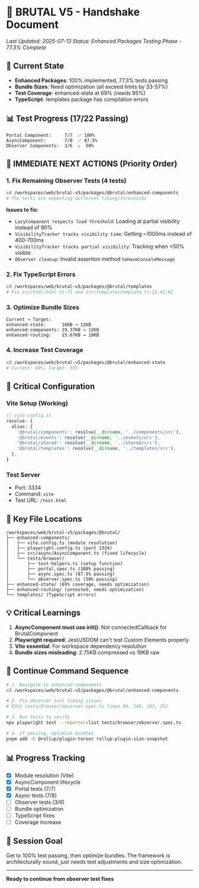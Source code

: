 # 🤝 BRUTAL V5 - Handshake Document
*Last Updated: 2025-07-13*
*Status: Enhanced Packages Testing Phase - 77.3% Complete*

## 🎯 Current State
- **Enhanced Packages**: 100% implemented, 77.3% tests passing
- **Bundle Sizes**: Need optimization (all exceed limits by 33-57%)
- **Test Coverage**: enhanced-state at 69% (needs 95%)
- **TypeScript**: templates package has compilation errors

## 📊 Test Progress (17/22 Passing)
```
Portal Component:     7/7  ✅ 100%
AsyncComponent:       7/8  ✅ 87.5%  
Observer Components:  3/6  ⚠️  50%
```

## 🚨 IMMEDIATE NEXT ACTIONS (Priority Order)

### 1. Fix Remaining Observer Tests (4 tests)
```bash
cd /workspaces/web/brutal-v5/packages/@brutal/enhanced-components
# The tests are expecting different timing/thresholds
```

**Issues to fix:**
- `LazyComponent respects load threshold`: Loading at partial visibility instead of 90%
- `VisibilityTracker tracks visibility time`: Getting ~1000ms instead of 400-700ms
- `VisibilityTracker tracks partial visibility`: Tracking when <50% visible
- `Observer cleanup`: Invalid assertion method `toHaveConsoleMessage`

### 2. Fix TypeScript Errors
```bash
cd /workspaces/web/brutal-v5/packages/@brutal/templates
# Fix src/html/html.ts:71 and src/template/template.ts:23,43,82
```

### 3. Optimize Bundle Sizes
```
Current → Target:
enhanced-state:      16KB → 12KB
enhanced-components: 19.37KB → 12KB  
enhanced-routing:    15.67KB → 10KB
```

### 4. Increase Test Coverage
```bash
cd /workspaces/web/brutal-v5/packages/@brutal/enhanced-state
# Current: 69%, Target: 95%
```

## 🔧 Critical Configuration

### Vite Setup (Working)
```typescript
// vite.config.ts
resolve: {
  alias: {
    '@brutal/components': resolve(__dirname, '../components/src'),
    '@brutal/events': resolve(__dirname, '../events/src'),
    '@brutal/shared': resolve(__dirname, '../shared/src'),
    '@brutal/templates': resolve(__dirname, '../templates/src'),
  },
}
```

### Test Server
- Port: 3334
- Command: `vite`
- Test URL: `/test.html`

## 📁 Key File Locations
```
/workspaces/web/brutal-v5/packages/@brutal/
├── enhanced-components/
│   ├── vite.config.ts (module resolution)
│   ├── playwright.config.ts (port 3334)
│   ├── src/async/AsyncComponent.ts (fixed lifecycle)
│   └── tests/browser/
│       ├── test-helpers.ts (setup function)
│       ├── portal.spec.ts (100% passing)
│       ├── async.spec.ts (87.5% passing)
│       └── observer.spec.ts (50% passing)
├── enhanced-state/ (69% coverage, needs optimization)
├── enhanced-routing/ (untested, needs optimization)
└── templates/ (TypeScript errors)
```

## 💡 Critical Learnings
1. **AsyncComponent must use init()**: Not connectedCallback for BrutalComponent
2. **Playwright required**: Jest/JSDOM can't test Custom Elements properly
3. **Vite essential**: For workspace dependency resolution
4. **Bundle sizes misleading**: 2.75KB compressed vs 19KB raw

## 🔄 Continue Command Sequence
```bash
# 1. Navigate to enhanced-components
cd /workspaces/web/brutal-v5/packages/@brutal/enhanced-components

# 2. Fix observer test timing issues
# Edit tests/browser/observer.spec.ts lines 89, 144, 193, 251

# 3. Run tests to verify
npx playwright test --reporter=list tests/browser/observer.spec.ts

# 4. If passing, optimize bundles
pnpm add -D @rollup/plugin-terser rollup-plugin-size-snapshot
```

## 📊 Progress Tracking
- [x] Module resolution (Vite)
- [x] AsyncComponent lifecycle  
- [x] Portal tests (7/7)
- [x] Async tests (7/8)
- [ ] Observer tests (3/6)
- [ ] Bundle optimization
- [ ] TypeScript fixes
- [ ] Coverage increase

## 🎯 Session Goal
Get to 100% test passing, then optimize bundles. The framework is architecturally sound, just needs test adjustments and size optimization.

---
**Ready to continue from observer test fixes**